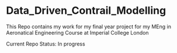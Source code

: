 # Data_Driven_Contrail_Modelling

This Repo contains my work for my final year project for my MEng in Aeronatical Engineering Course at Imperial College London

Current Repo Status: In progress
